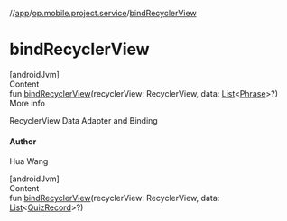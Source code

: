 //[app](../../index.md)/[op.mobile.project.service](index.md)/[bindRecyclerView](bind-recycler-view.md)



# bindRecyclerView  
[androidJvm]  
Content  
fun [bindRecyclerView](bind-recycler-view.md)(recyclerView: RecyclerView, data: [List](https://kotlinlang.org/api/latest/jvm/stdlib/kotlin.collections/-list/index.html)<[Phrase](../op.mobile.project.model/-phrase/index.md)>?)  
More info  


RecyclerView Data Adapter and Binding



#### Author  


Hua Wang

  


[androidJvm]  
Content  
fun [bindRecyclerView](bind-recycler-view.md)(recyclerView: RecyclerView, data: [List](https://kotlinlang.org/api/latest/jvm/stdlib/kotlin.collections/-list/index.html)<[QuizRecord](../op.mobile.project.model/-quiz-record/index.md)>?)  



